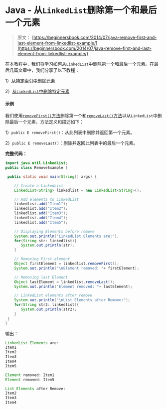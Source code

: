 # Java - 从`LinkedList`删除第一个和最后一个元素

> 原文： [https://beginnersbook.com/2014/07/java-remove-first-and-last-element-from-linkedlist-example/](https://beginnersbook.com/2014/07/java-remove-first-and-last-element-from-linkedlist-example/)

在本教程中，我们将学习如何从`LinkedList`中删除第一个和最后一个元素。在最后几篇文章中，我们分享了以下教程：

1）[从特定索引中删除元素](https://beginnersbook.com/2014/07/java-remove-element-from-a-specific-index-in-linkedlist-example/)

2）[从`LinkedList`中删除特定元素](https://beginnersbook.com/2014/07/java-remove-specific-elements-from-linkedlist-example/) 

#### 示例

我们使用[`removeFirst()`方法](https://docs.oracle.com/javase/7/docs/api/java/util/LinkedList.html#removeFirst())删除第一个和[`removeLast()`方法](https://docs.oracle.com/javase/7/docs/api/java/util/LinkedList.html#removeLast())以从`LinkedList`中删除最后一个元素。方法定义和描述如下：

1）`public E removeFirst()`：从此列表中删除并返回第一个元素。

2）`public E removeLast()`：删除并返回此列表中的最后一个元素。

**完整代码：**

```java
import java.util.LinkedList;
public class RemoveExample {

 public static void main(String[] args) {

    // Create a LinkedList
    LinkedList<String> linkedlist = new LinkedList<String>();

    // Add elements to LinkedList
    linkedlist.add("Item1");
    linkedlist.add("Item2");
    linkedlist.add("Item3");
    linkedlist.add("Item4");
    linkedlist.add("Item5");

    // Displaying Elements before remove
    System.out.println("LinkedList Elements are:");
    for(String str: linkedlist){
       System.out.println(str);
    }

    // Removing First element
    Object firstElement = linkedlist.removeFirst();
    System.out.println("\nElement removed: "+ firstElement);

    // Removing last Element
    Object lastElement = linkedlist.removeLast();
    System.out.println("Element removed: "+ lastElement);

    // LinkedList elements after remove
    System.out.println("\nList Elements after Remove:");
    for(String str2: linkedlist){
       System.out.println(str2);
    }
 }
}
```

输出：

```java
LinkedList Elements are:
Item1
Item2
Item3
Item4
Item5

Element removed: Item1
Element removed: Item5

List Elements after Remove:
Item2
Item3
Item4
```